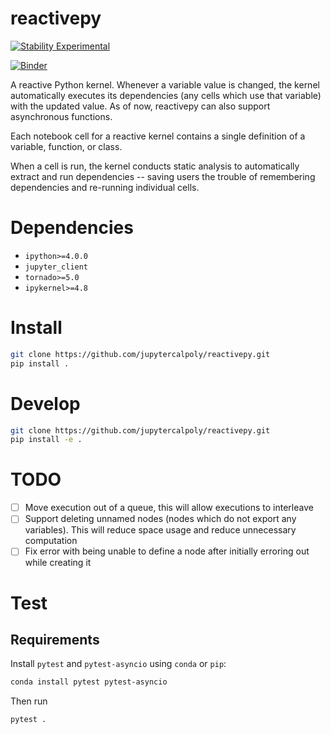 # reactivepy

[![Stability Experimental](https://img.shields.io/badge/stability-experimental-red.svg)](https://img.shields.io/badge/stability-experimental-red.svg)

[![Binder](https://beta.mybinder.org/badge.svg)](https://mybinder.org/v2/gh/jupytercalpoly/reactivepy/master?urlpath=lab/tree/examples/BasicAsyncGenerators.ipynb)

A reactive Python kernel. Whenever a variable value is changed, the kernel automatically executes its dependencies (any cells which use that variable) with the updated value. As of now, reactivepy can also support asynchronous functions. 

Each notebook cell for a reactive kernel contains a single definition of a
variable, function, or class. 

When a cell is run, the kernel conducts
static analysis to automatically extract and run dependencies -- saving
users the trouble of remembering dependencies and re-running individual
cells.


# Dependencies

- `ipython>=4.0.0`
- `jupyter_client`
- `tornado>=5.0`
- `ipykernel>=4.8`

# Install

```bash
git clone https://github.com/jupytercalpoly/reactivepy.git
pip install .
```

# Develop

```bash
git clone https://github.com/jupytercalpoly/reactivepy.git
pip install -e .
```

# TODO

- [ ] Move execution out of a queue, this will allow executions to interleave
- [ ] Support deleting unnamed nodes (nodes which do not export any variables). This will reduce space usage and reduce unnecessary computation
- [ ] Fix error with being unable to define a node after initially erroring out while creating it

# Test

## Requirements

Install `pytest` and `pytest-asyncio` using `conda` or `pip`:

```bash
conda install pytest pytest-asyncio
```

Then run

```bash
pytest .
```
